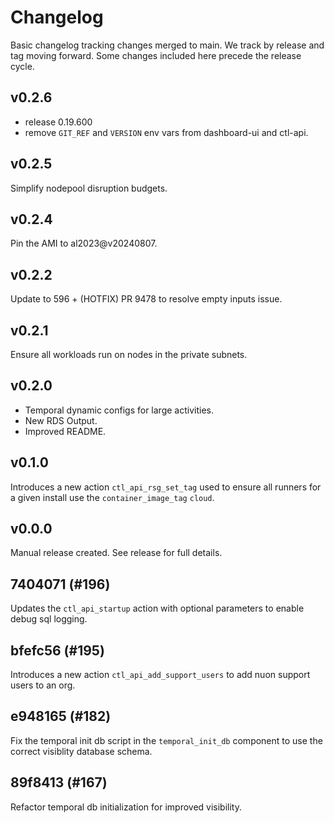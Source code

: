 # Changelog

Basic changelog tracking changes merged to main. We track by release and tag moving forward. Some changes included here
precede the release cycle.

## v0.2.6

- release 0.19.600
- remove `GIT_REF` and `VERSION` env vars from dashboard-ui and ctl-api.

## v0.2.5

Simplify nodepool disruption budgets.

## v0.2.4

Pin the AMI to al2023@v20240807.

## v0.2.2

Update to 596 + (HOTFIX) PR 9478 to resolve empty inputs issue.

## v0.2.1

Ensure all workloads run on nodes in the private subnets.

## v0.2.0

- Temporal dynamic configs for large activities.
- New RDS Output.
- Improved README.

## v0.1.0

Introduces a new action `ctl_api_rsg_set_tag` used to ensure all runners for a given install use the
`container_image_tag` `cloud`.

## v0.0.0

Manual release created. See release for full details.

## 7404071 (#196)

Updates the `ctl_api_startup` action with optional parameters to enable debug sql logging.

## bfefc56 (#195)

Introduces a new action `ctl_api_add_support_users` to add nuon support users to an org.

## e948165 (#182)

Fix the temporal init db script in the `temporal_init_db` component to use the correct visiblity database schema.

## 89f8413 (#167)

Refactor temporal db initialization for improved visibility.
